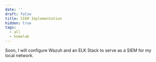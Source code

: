```yaml
---
date: ''
draft: false
title: SIEM Implementation
hidden: true
tags:
  - all
  - homelab
---
```


Soon, I will configure Wazuh and an ELK Stack to serve as a SIEM for my local network.